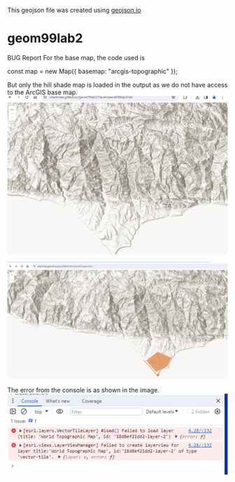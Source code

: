 This geojson file was created using
[geojson.io](https://geojson.io/#map=15.11/44.3416/-78.744033 )

# geom99lab2
BUG Report
For the base map, the code used is 




const map = new Map({
basemap: "arcgis-topographic"
});





But only the hill shade map is loaded in the output as we do not have access to the ArcGIS base map.
![Errors in Map](Error/DevelopersAPI.png)
 



![Erors in PointLinePolygon](Error/PointLinePolygon.png)




The error from the console is as shown in the image.
![Error from console](Error/ConsoleError.png)
